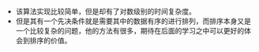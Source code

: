 * 该算法实现比较简单，但是却有了对数级别的时间复杂度。
* 但是其有一个先决条件就是需要其中的数据有序的进行排列，而排序本身又是一个比较复杂的问题，他的方法有很多，期待在后面的学习之中可以更好的体会到排序的价值。